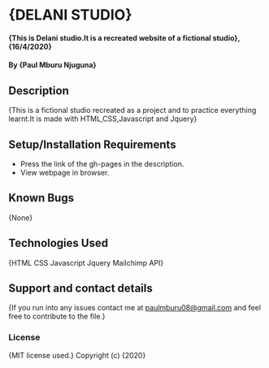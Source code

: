 # {DELANI STUDIO}
#### {This is Delani studio.It is a recreated website of a fictional studio}, {16/4/2020}
#### By **{Paul Mburu Njuguna}**
## Description
{This is a fictional studio recreated as a project and to practice everything learnt.It is made with HTML,CSS,Javascript and Jquery}
## Setup/Installation Requirements
* Press the link of the gh-pages in the description.
* View webpage in browser.
## Known Bugs
{None}
## Technologies Used
{HTML
CSS
Javascript
Jquery
Mailchimp API}
## Support and contact details
{If you run into any issues contact me at paulmburu08@gmail.com and feel free to contribute to the file.}
### License
{MIT license used.}
Copyright (c) {2020}
